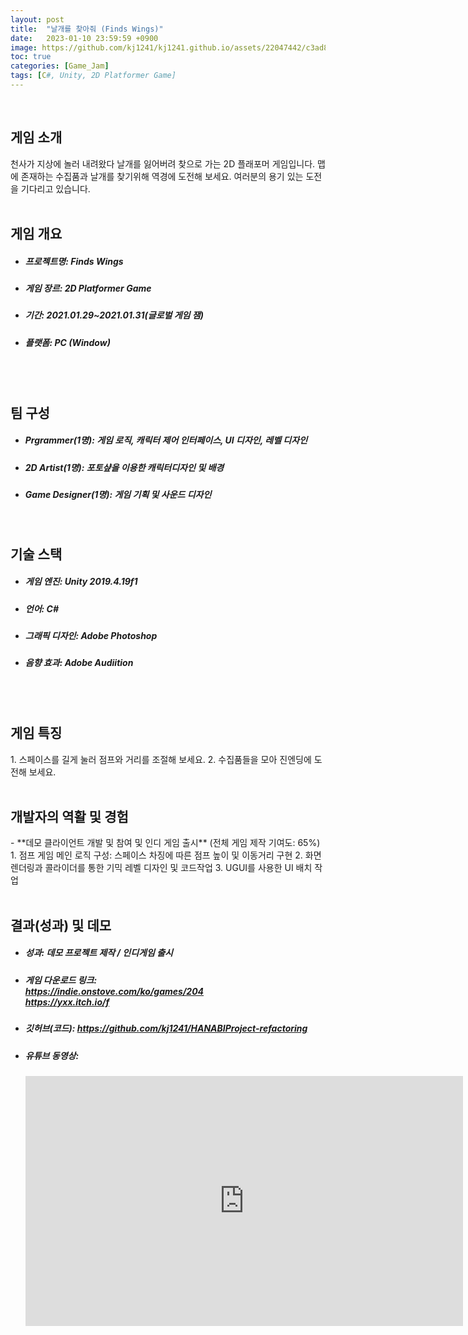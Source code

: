 ```yaml
---
layout: post
title:  "날개를 찾아줘 (Finds Wings)"
date:   2023-01-10 23:59:59 +0900
image: https://github.com/kj1241/kj1241.github.io/assets/22047442/c3ad8c4e-4d56-43b4-93e8-9cf0f657d28b
toc: true
categories: [Game_Jam]
tags: [C#, Unity, 2D Platformer Game]
---
```


<!-- <h1><yellow1_h1>프로젝트 이름: 날개를 찾아줘 (Finds Wings) </yellow1_h1></h1>
![날개를 찾아줘](https://github.com/kj1241/kj1241.github.io/assets/22047442/c3ad8c4e-4d56-43b4-93e8-9cf0f657d28b){: width="740" height="400"} -->


<br>
<h2><yellow1_h2> 게임 소개 </yellow1_h2></h2>
천사가 지상에 놀러 내려왔다 날개를 잃어버려 찾으로 가는 2D 플래포머 게임입니다.  
맵에 존재하는 수집품과 날개를 찾기위해 역경에 도전해 보세요.  
여러분의 용기 있는 도전을 기다리고 있습니다.

<br>
<br>
<h2><yellow1_h2> 게임 개요 </yellow1_h2></h2><ul>
<li><h5><yellow1_h5>프로젝트명: </yellow1_h5><span> Finds Wings</span></h5></li>
<li><h5><yellow1_h5>게임 장르: </yellow1_h5><span> 2D Platformer Game</span></h5></li>
<li><h5><yellow1_h5>기간: </yellow1_h5><span> 2021.01.29~2021.01.31(글로벌 게임 잼)</span></h5></li>
<li><h5><yellow1_h5>플랫폼: </yellow1_h5><span> PC (Window)</span></h5></li></ul>

<br>
<br>
<h2><yellow1_h2> 팀 구성 </yellow1_h2></h2><ul> 
<li><h5><yellow1_h5>Prgrammer(1명): </yellow1_h5><span> 게임 로직, 캐릭터 제어 인터페이스, UI 디자인, 레벨 디자인</span></h5></li>
<li><h5><yellow1_h5>2D Artist(1명): </yellow1_h5><span> 포토샾을 이용한 캐릭터디자인 및 배경</span></h5></li>
<li><h5><yellow1_h5>Game Designer(1명): </yellow1_h5><span> 게임 기획 및 사운드 디자인</span></h5></li></ul>

<br>
<h2><yellow1_h2> 기술 스택 </yellow1_h2></h2><ul>
<li><h5><yellow1_h5>게임 엔진: </yellow1_h5><span> Unity 2019.4.19f1</span></h5></li>
<li><h5><yellow1_h5>언어: </yellow1_h5><span> C# </span></h5></li>
<li><h5><yellow1_h5>그래픽 디자인: </yellow1_h5><span>Adobe Photoshop</span></h5></li>
<li><h5><yellow1_h5>음향 효과: </yellow1_h5><span>Adobe Audiition </span></h5></li></ul>

<br>
<br>
<h2 ><yellow1_h2> 게임 특징 </yellow1_h2></h2>
1. 스페이스를 길게 눌러 점프와 거리를 조절해 보세요.
2. 수집품들을 모아 진엔딩에 도전해 보세요.

<br>
<br>
<h2><yellow1_h2> 개발자의 역활 및 경험 </yellow1_h2></h2>
- **데모 클라이언트 개발 및 참여 및 인디 게임 출시** <span><red1_error>(전체 게임 제작 기여도: 65%)</red1_error></span>
    1. 점프 게임 메인 로직 구성:  스페이스 차징에 따른 점프 높이 및 이동거리 구현
    2. 화면 렌더링과 콜라이더를 통한 기믹 레벨 디자인 및 코드작업
    3. UGUI를 사용한 UI 배치 작업

<br>
<br>
<h2><yellow1_h2> 결과(성과) 및 데모 </yellow1_h2></h2>
<ul>
<li><h5><yellow1_h5>성과: </yellow1_h5><span> 데모 프로젝트 제작 / 인디게임 출시 </span></h5></li>
<li><h5><yellow1_h5>게임 다운로드 링크: </yellow1_h5><span>
<a href="https://indie.onstove.com/ko/games/204"><br>https://indie.onstove.com/ko/games/204</a></span>
<a href="https://yxx.itch.io/f "><br>https://yxx.itch.io/f </a></h5></li>

<li><h5><yellow1_h5>깃허브(코드): </yellow1_h5><span> 
<a href="https://github.com/kj1241/FindWings-refactoring">https://github.com/kj1241/HANABIProject-refactoring</a> </span></h5></li>

<li><h5><yellow1_h5>유튜브 동영상: </yellow1_h5></h5> 
<iframe width="700" height="400" src="https://www.youtube.com/embed/1x_Vr8Gaox0" title="Find Wings" frameborder="0" allow="accelerometer; autoplay; clipboard-write; encrypted-media; gyroscope; picture-in-picture; web-share" allowfullscreen></iframe>
</li></ul>


<br>


